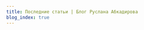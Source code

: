 ```yaml
---
title: Последние статьи | Блог Руслана Абкадирова
blog_index: true
---
```


<BlogIndex />

<YMetrika />